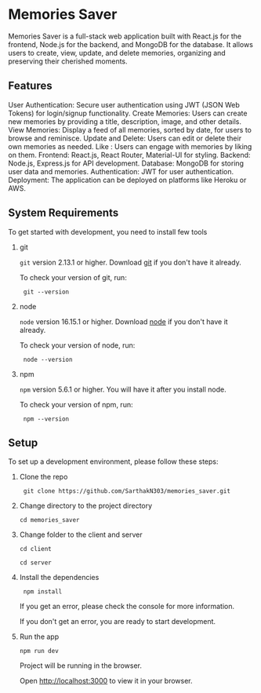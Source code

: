 # Memories Saver

Memories Saver is a full-stack web application built with React.js for the frontend, Node.js for the backend, and MongoDB for the database. It allows users to create, view, update, and delete memories, organizing and preserving their cherished moments.

## Features

User Authentication: Secure user authentication using JWT (JSON Web Tokens) for login/signup functionality.
Create Memories: Users can create new memories by providing a title, description, image, and other details.
View Memories: Display a feed of all memories, sorted by date, for users to browse and reminisce.
Update and Delete: Users can edit or delete their own memories as needed.
Like : Users can engage with memories by liking on them.
Frontend: React.js, React Router, Material-UI for styling.
Backend: Node.js, Express.js for API development.
Database: MongoDB for storing user data and memories.
Authentication: JWT for user authentication.
Deployment: The application can be deployed on platforms like Heroku or AWS.

## System Requirements

To get started with development, you need to install few tools

1. git

   `git` version 2.13.1 or higher. Download [git](https://git-scm.com/downloads) if you don't have it already.

   To check your version of git, run:

   ```shell
    git --version
   ```

2. node

   `node` version 16.15.1 or higher. Download [node](https://nodejs.org/en/download/) if you don't have it already.

   To check your version of node, run:

   ```shell
    node --version
   ```

3. npm

   `npm` version 5.6.1 or higher. You will have it after you install node.

   To check your version of npm, run:

   ```shell
    npm --version
   ```

## Setup

To set up a development environment, please follow these steps:

1. Clone the repo

   ```shell
    git clone https://github.com/SarthakN303/memories_saver.git
   ```

2. Change directory to the project directory

   ```shell
   cd memories_saver
   ```

3. Change folder to the client and server

   ```shell
   cd client
   ```

   ```shell
   cd server
   ```

4. Install the dependencies

   ```shell
    npm install
   ```

   If you get an error, please check the console for more information.

   If you don't get an error, you are ready to start development.

5. Run the app

   ```shell
   npm run dev
   ```

   Project will be running in the browser.

   Open [http://localhost:3000](http://localhost:3000) to view it in your browser.
